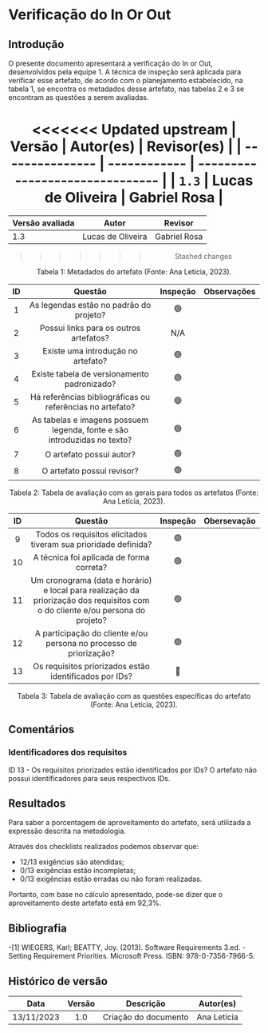 # Verificação do In Or Out

## Introdução

O presente documento apresentará a verificação do In or Out, desenvolvidos pela equipe 1. A técnica de inspeção será aplicada para verificar esse artefato, de acordo com o planejamento estabelecido, na tabela 1, se encontra os metadados desse artefato, nas tabelas 2 e 3 se encontram as questões a serem avaliadas.

<center>

<<<<<<< Updated upstream
| Versão | Autor(es)        | Revisor(es)                         |
| --------------- | ------------ | ------------------------------- |
| `1.3`             | Lucas de Oliveira | Gabriel Rosa |
=======
| Versão avaliada | Autor        | Revisor                         |
| --------------- | ------------ | ------------------------------- |
| 1.3             | Lucas de Oliveira | Gabriel Rosa |
>>>>>>> Stashed changes

</center>

<div style="text-align: center">
<p> Tabela 1: Metadados do artefato (Fonte: Ana Letícia, 2023). </p>
</div>

| ID  |                                 Questão                                  | Inspeção | Observações |
| :-: | :----------------------------------------------------------------------: | :------: | ----------- |
|  1  |                 As legendas estão no padrão do projeto?                  |    🟢    |    |
|  2  |                  Possui links para os outros artefatos?                  |   N/A    |             |
|  3  |                    Existe uma introdução no artefato?                    |    🟢    |             |
|  4  |               Existe tabela de versionamento padronizado?                |    🟢    |             |
|  5  |        Há referências bibliográficas ou referências no artefato?         |    🟢    |             |
|  6  | As tabelas e imagens possuem legenda, fonte e são introduzidas no texto? |    🟢    |             |
|  7  |                         O artefato possui autor?                         |    🟢    |             |
|  8  |                        O artefato possui revisor?                        |    🟢    |             |

<div style="text-align: center">
<p> Tabela 2: Tabela de avaliação com as gerais para todos os artefatos (Fonte: Ana Letícia, 2023). </p>
</div>

| ID  |                                                            Questão                                                             | Inspeção | Obersevação                           |
| :-: | :----------------------------------------------------------------------------------------------------------------------------: | :------: | ------------------------------------- |
|  9  |                                Todos os requisitos elicitados tiveram sua prioridade definida?                                 |    🟢    |                                       |
| 10  |                                            A técnica foi aplicada de forma correta?                                            |    🟢    |                                       |
| 11  | Um cronograma (data e horário) e local para realização da priorização dos requisitos com o do cliente e/ou persona do projeto? |    🟢    |  |
| 12  |                               A participação do cliente e/ou persona no processo de priorização?                               |    🟢    |  |
| 13  |                                     Os requisitos priorizados estão identificados por IDs?                                     |    🔴    |                                       |

<div style="text-align: center">
<p> Tabela 3: Tabela de avaliação com as questões específicas do artefato (Fonte: Ana Letícia, 2023). </p>
</div>

## Comentários

### Identificadores dos requisitos

ID 13 - Os requisitos priorizados estão identificados por IDs?
O artefato não possui identificadores para seus respectivos IDs.

## Resultados

Para saber a porcentagem de aproveitamento do artefato, será utilizada a expressão descrita na metodologia.

Através dos checklists realizados podemos observar que:

- 12/13 exigências são atendidas;
- 0/13 exigências estão incompletas;
- 0/13 exigências estão erradas ou não foram realizadas.

Portanto, com base no cálculo apresentado, pode-se dizer que o aproveitamento deste artefato está em 92,3%.

## Bibliografia

-[1] WIEGERS, Karl; BEATTY, Joy. (2013). Software Requirements 3.ed. - Setting Requirement Priorities. Microsoft Press. ISBN:  978-0-7356-7966-5.

## Histórico de versão

|    Data    | Versão |      Descrição       |    Autor(es)     |
| :--------: | :----: | :------------------: | :--------------: |
| 13/11/2023 |  1.0   | Criação do documento | Ana Letícia |
